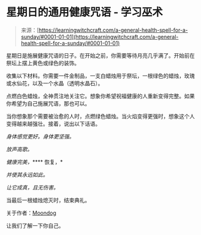 <!--yml

分类：未分类

日期：2024-06-12 18:16:08

-->

# 星期日的通用健康咒语 - 学习巫术

> 来源：[https://learningwitchcraft.com/a-general-health-spell-for-a-sunday/#0001-01-01](https://learningwitchcraft.com/a-general-health-spell-for-a-sunday/#0001-01-01)

星期日是施展健康咒语的日子。在开始之前，你需要等待月亮几乎满了。开始前在祭坛上摆上黄色或绿色的装饰。

收集以下材料。你需要一件金制品，一支白蜡烛用于祭坛，一根绿色的蜡烛，玫瑰或水仙花，以及一个水晶（透明水晶石）。

点燃白色蜡烛，全神贯注地关注它。想象你希望祝福健康的人重新变得完整。如果你希望为自己施展咒语，那也可以。

当你想象那个需要被治愈的人时，点燃绿色蜡烛。当火焰变得更强时，想象这个人变得越来越强壮。接着，说出以下话语。

*身体感觉更好。身体更坚强。*

*放声高歌。*

*健康完美，***** 恢复，*

*并使其永远如此。*

*让它成真，且无伤害。*

当最后一根蜡烛熄灭时，结束典礼。

关于作者：[Moondog](https://learningwitchcraft.com/profile/?tthayer/)

让我们了解一下你自己。
